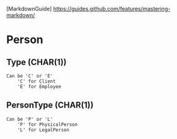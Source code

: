 [MarkdownGuide] https://guides.github.com/features/mastering-markdown/

# Person

## Type (CHAR(1))
    Can be 'C' or 'E'
        'C' for Client
        'E' for Employee

## PersonType (CHAR(1))
    Can be 'P' or 'L'
        'P' for PhysicalPerson
        'L' for LegalPerson

